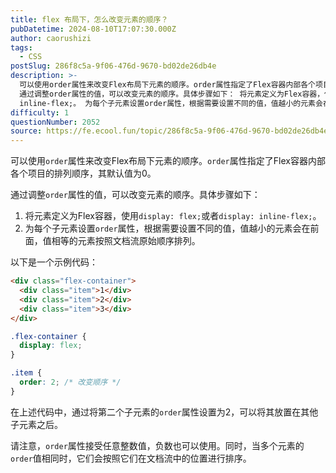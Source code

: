 ```yaml
---
title: flex 布局下，怎么改变元素的顺序？
pubDatetime: 2024-08-10T17:07:30.000Z
author: caorushizi
tags:
  - CSS
postSlug: 286f8c5a-9f06-476d-9670-bd02de26db4e
description: >-
  可以使用order属性来改变Flex布局下元素的顺序。order属性指定了Flex容器内部各个项目的排列顺序，其默认值为0。
  通过调整order属性的值，可以改变元素的顺序。具体步骤如下： 将元素定义为Flex容器，使用display: flex;或者display:
  inline-flex;。 为每个子元素设置order属性，根据需要设置不同的值，值越小的元素会在前面，值相等的元素按照文档流原始
difficulty: 1
questionNumber: 2052
source: https://fe.ecool.fun/topic/286f8c5a-9f06-476d-9670-bd02de26db4e
---
```


可以使用`order`属性来改变Flex布局下元素的顺序。`order`属性指定了Flex容器内部各个项目的排列顺序，其默认值为0。

通过调整`order`属性的值，可以改变元素的顺序。具体步骤如下：

1. 将元素定义为Flex容器，使用`display: flex;`或者`display: inline-flex;`。
2. 为每个子元素设置`order`属性，根据需要设置不同的值，值越小的元素会在前面，值相等的元素按照文档流原始顺序排列。

以下是一个示例代码：

```html
<div class="flex-container">
  <div class="item">1</div>
  <div class="item">2</div>
  <div class="item">3</div>
</div>
```

```css
.flex-container {
  display: flex;
}

.item {
  order: 2; /* 改变顺序 */
}
```

在上述代码中，通过将第二个子元素的`order`属性设置为2，可以将其放置在其他子元素之后。

请注意，`order`属性接受任意整数值，负数也可以使用。同时，当多个元素的`order`值相同时，它们会按照它们在文档流中的位置进行排序。
